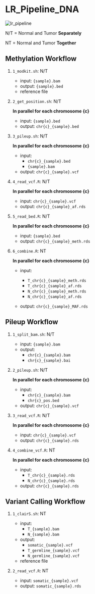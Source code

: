 # LR_Pipeline_DNA

![lr_pipeline](https://github.com/valerianilucrezia/LR_Pipeline_DNA/assets/72545549/d3d15afb-fb25-414a-9502-349d177d68cd)

N/T = Normal and Tumor **Separately**

NT = Normal and Tumor **Together**

## Methylation Workflow
1. `1_modkit.sh`: N/T
    - input: `{sample}.bam`
    - output: `{sample}.bed`
    - reference file
    
2. `2_get_position.sh`: N/T

   **In parallel for each chromosome {c}**
   - input: `{sample}.bed`
   - output: `chr{c}_{sample}.bed`

 3. `3_pileup.sh`: N/T
    
    **In parallel for each chromosome {c}**
    - input:
      - `chr{c}_{sample}.bed`
      - `{sample}.bam`
    - output: `chr{c}_{sample}.vcf`

 5. `4_read_vcf.R`: N/T
    
     **In parallel for each chromosome {c}**
    - input: `chr{c}_{sample}.vcf`
    - output: `chr{c}_{sample}_af.rds`

 6. `5_read_bed.R`: N/T
    
     **In parallel for each chromosome {c}**
    - input: `{sample}.bed`
    - output: `chr{c}_{sample}_meth.rds`

7. `6_combine.R`: NT
    
     **In parallel for each chromosome {c}**
    - input:
      - `T_chr{c}_{sample}_meth.rds`
      - `T_chr{c}_{sample}_af.rds`
      - `N_chr{c}_{sample}_meth.rds`
      - `N_chr{c}_{sample}_af.rds`
        
    - output: `chr{c}_{sample}_MAF.rds`

## Pileup Workflow
1. `1_split_bam.sh`: N/T
    - input: `{sample}.bam`
    - output:
      - `chr{c}_{sample}.bam`
      - `chr{c}_{sample}.bai`

2. `2_pileup.sh`: N/T
    
     **In parallel for each chromosome {c}**
    - input:
      - `chr{c}_{sample}.bam`
      - `chr{c}_pos.bed`
    - output: `chr{c}_{sample}.vcf`

3. `3_read_vcf.R`: N/T
    
     **In parallel for each chromosome {c}**
    - input: `chr{c}_{sample}.vcf`
    - output: `chr{c}_{sample}.rds`
  
3. `4_combine_vcf.R`: NT
    
     **In parallel for each chromosome {c}**
    - input:
      - `T_chr{c}_{sample}.rds`
      - `N_chr{c}_{sample}.rds`
    - output: `chr{c}_{sample}.rds`

## Variant Calling Workflow
1. `1_clairS.sh`: NT
    - input:
      - `T_{sample}.bam`
      - `N_{sample}.bam`
    - output:
      - `somatic_{sample}.vcf`
      - `T_germline_{sample}.vcf`
      - `N_germline_{sample}.vcf`
    - reference file

2. `2_read_vcf.R`: NT
   - input: `somatic_{sample}.vcf`
   - output: `somatic_{sample}.rds`
  
